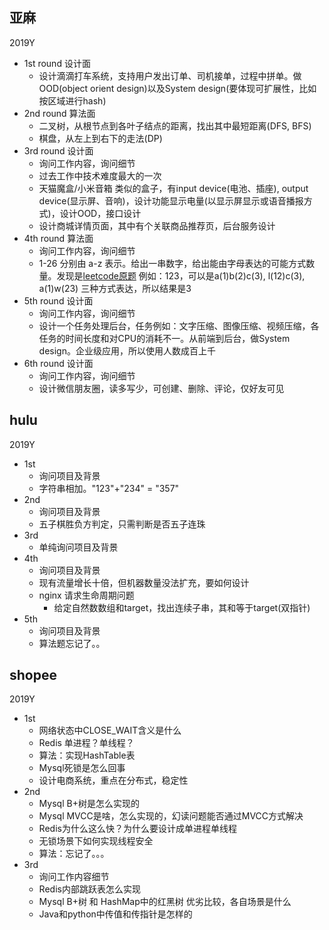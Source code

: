 ## 亚麻 ##
2019Y
- 1st round 设计面
  - 设计滴滴打车系统，支持用户发出订单、司机接单，过程中拼单。做OOD(object orient design)以及System design(要体现可扩展性，比如按区域进行hash)
- 2nd round 算法面
  - 二叉树，从根节点到各叶子结点的距离，找出其中最短距离(DFS, BFS)
  - 棋盘，从左上到右下的走法(DP)
- 3rd round 设计面
  - 询问工作内容，询问细节
  - 过去工作中技术难度最大的一次
  - 天猫魔盒/小米音箱 类似的盒子，有input device(电池、插座), output device(显示屏、音响)，设计功能显示电量(以显示屏显示或语音播报方式)，设计OOD，接口设计
  - 设计商城详情页面，其中有个关联商品推荐页，后台服务设计
- 4th round 算法面
  - 询问工作内容，询问细节
  - 1-26 分别由 a-z 表示。给出一串数字，给出能由字母表达的可能方式数量。发现是[leetcode原题](https://leetcode.com/problems/decode-ways/)
			例如：123，可以是a(1)b(2)c(3), l(12)c(3), a(1)w(23) 三种方式表达，所以结果是3
- 5th round 设计面
  - 询问工作内容，询问细节
  - 设计一个任务处理后台，任务例如：文字压缩、图像压缩、视频压缩，各任务的时间长度和对CPU的消耗不一。从前端到后台，做System design。企业级应用，所以使用人数成百上千
- 6th round 设计面
  - 询问工作内容，询问细节
  - 设计微信朋友圈，读多写少，可创建、删除、评论，仅好友可见


## hulu ##
2019Y
- 1st
	- 询问项目及背景
	- 字符串相加。"123"+"234" = "357"
- 2nd 
	- 询问项目及背景
	- 五子棋胜负方判定，只需判断是否五子连珠
- 3rd
	- 单纯询问项目及背景
- 4th
	- 询问项目及背景
  - 现有流量增长十倍，但机器数量没法扩充，要如何设计
  - nginx 请求生命周期问题
	- 给定自然数数组和target，找出连续子串，其和等于target(双指针)
- 5th
	- 询问项目及背景
	- 算法题忘记了。。
  
  
## shopee ##
2019Y
- 1st
	- 网络状态中CLOSE_WAIT含义是什么
	- Redis 单进程？单线程？
	- 算法：实现HashTable表
	- Mysql死锁是怎么回事
	- 设计电商系统，重点在分布式，稳定性
- 2nd
	- Mysql B+树是怎么实现的
	- Mysql MVCC是啥，怎么实现的，幻读问题能否通过MVCC方式解决
	- Redis为什么这么快？为什么要设计成单进程单线程
	- 无锁场景下如何实现线程安全
	- 算法：忘记了。。。
- 3rd
	- 询问工作内容细节
	- Redis内部跳跃表怎么实现
	- Mysql B+树 和 HashMap中的红黑树 优劣比较，各自场景是什么
	- Java和python中传值和传指针是怎样的

